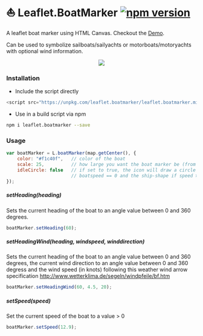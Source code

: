 # ⛵️ Leaflet.BoatMarker [![npm version](https://badge.fury.io/js/leaflet.boatmarker.svg)](https://badge.fury.io/js/leaflet.boatmarker)

A leaflet boat marker using HTML Canvas.
Checkout the [Demo](https://thomasbrueggemann.github.io/leaflet.boatmarker/).

Can be used to symbolize sailboats/sailyachts or motorboats/motoryachts with optional wind information.

<center>
	<img src="http://i.imgur.com/KYZaG8C.png" />
</center>

### Installation

* Include the script directly

```javascript
<script src="https://unpkg.com/leaflet.boatmarker/leaflet.boatmarker.min.js"></script>
```

* Use in a build script via npm

```bash
npm i leaflet.boatmarker --save
```

### Usage

```javascript
var boatMarker = L.boatMarker(map.getCenter(), {
  	color: "#f1c40f", 	// color of the boat
    scale: 25,          // how large you want the boat marker be (from 1 to 100)
	idleCircle: false	// if set to true, the icon will draw a circle if
						// boatspeed == 0 and the ship-shape if speed > 0
});
```

##### setHeading(heading)

Sets the current heading of the boat to an angle value between 0 and 360 degrees.

```javascript
boatMarker.setHeading(60);
```

##### setHeadingWind(heading, windspeed, winddirection)

Sets the current heading of the boat to an angle value between 0 and 360 degrees,
the current wind direction to an angle value between 0 and 360 degress and the wind
speed (in knots) following this weather wind arrow specification http://www.wetterklima.de/segeln/windpfeile/bf.htm

```javascript
boatMarker.setHeadingWind(60, 4.5, 20);
```

##### setSpeed(speed)

Set the current speed of the boat to a value > 0

```javascript
boatMarker.setSpeed(12.9);
```
